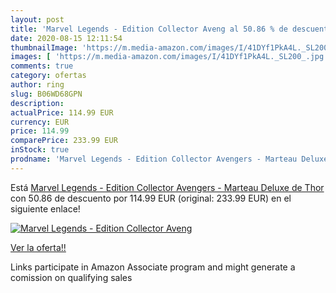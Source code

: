 ```yaml
---
layout: post
title: 'Marvel Legends - Edition Collector Aveng al 50.86 % de descuento'
date: 2020-08-15 12:11:54
thumbnailImage: 'https://m.media-amazon.com/images/I/41DYf1PkA4L._SL200_.jpg'
images: [ 'https://m.media-amazon.com/images/I/41DYf1PkA4L._SL200_.jpg' ]
comments: true
category: ofertas
author: ring
slug: B06WD68GPN
description:
actualPrice: 114.99 EUR
currency: EUR
price: 114.99
comparePrice: 233.99 EUR
inStock: true
prodname: 'Marvel Legends - Edition Collector Avengers - Marteau Deluxe de Thor'
---
```


Está [Marvel Legends - Edition Collector Avengers - Marteau Deluxe de Thor](https://www.amazon.fr/dp/B06WD68GPN/?tag=tolees0d-21) con 50.86 de descuento por 114.99 EUR (original: 233.99 EUR) en el siguiente enlace!

[![Marvel Legends - Edition Collector Aveng](https://m.media-amazon.com/images/I/41DYf1PkA4L._SL200_.jpg)](https://www.amazon.fr/dp/B06WD68GPN/?tag=tolees0d-21)

[Ver la oferta!!](https://www.amazon.fr/dp/B06WD68GPN/?tag=tolees0d-21)

Links participate in Amazon Associate program and might generate a comission on qualifying sales


